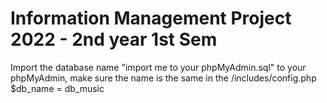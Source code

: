 # Information Management Project 2022 - 2nd year 1st Sem
Import the database name "import me to your phpMyAdmin.sql" to your phpMyAdmin, make sure the name is the same in the /includes/config.php $db_name = db_music 
